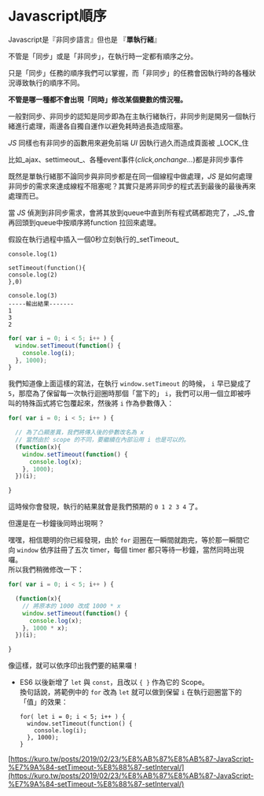# Javascript順序

Javascript是『非同步語言』但也是 『**單執行緒**』

不管是「同步」或是「非同步」，在執行時一定都有順序之分。

只是「同步」任務的順序我們可以掌握，而「非同步」的任務會因執行時的各種狀況導致執行的順序不同。

**不管是哪一種都不會出現「同時」修改某個變數的情況喔。**

一般對同步、非同步的認知是同步即為在主執行緒執行，非同步則是開另一個執行緒進行處理，兩邊各自獨自運作以避免耗時過長造成阻塞。

_JS_ 同樣也有非同步的函數用來避免前端 _UI_ 因執行過久而造成頁面被 _LOCK_住

比如_ajax、settimeout_、各種event事件\(_click,onchange…_\)都是非同步事件

既然是單執行緒那不論同步與非同步都是在同一個線程中做處理，_JS_ 是如何處理非同步的需求來達成線程不阻塞呢？其實只是將非同步的程式丟到最後的最後再來處理而已。

當 _JS_ 偵測到非同步需求，會將其放到queue中直到所有程式碼都跑完了，_JS_會再回頭到queue中按順序將function 拉回來處理。

假設在執行過程中插入一個0秒立刻執行的_setTimeout_

```text
console.log(1)

setTimeout(function(){
console.log(2)
},0)

console.log(3)
-----輸出結果-------
1
3
2
```



```javascript
for( var i = 0; i < 5; i++ ) {
  window.setTimeout(function() {
    console.log(i);
  }, 1000);
}
```

我們知道像上面這樣的寫法，在執行 `window.setTimeout` 的時候， `i` 早已變成了 `5`，那麼為了保留每一次執行迴圈時那個「當下的」 `i`，我們可以用一個立即被呼叫的特殊函式將它包覆起來，然後將 `i` 作為參數傳入：

```javascript
for( var i = 0; i < 5; i++ ) {

  // 為了凸顯差異，我們將傳入後的參數改名為 x
  // 當然由於 scope 的不同，要繼續在內部沿用 i 也是可以的。
  (function(x){
    window.setTimeout(function() {
      console.log(x);
    }, 1000);
  })(i);

}
```

這時候你會發現，執行的結果就會是我們預期的 `0 1 2 3 4` 了。

但還是在一秒鐘後同時出現啊？

嘿嘿，相信聰明的你已經發現，由於 `for` 迴圈在一瞬間就跑完，等於那一瞬間它向 `window` 依序註冊了五次 timer，每個 timer 都只等待一秒鐘，當然同時出現囉。  
所以我們稍微修改一下：

```javascript
for( var i = 0; i < 5; i++ ) {

  (function(x){
    // 將原本的 1000 改成 1000 * x
    window.setTimeout(function() {
      console.log(x);
    }, 1000 * x);
  })(i);

}
```

像這樣，就可以依序印出我們要的結果囉！

* ES6 以後新增了 `let` 與 `const`，且改以 `{ }` 作為它的 Scope。  
  換句話說，將範例中的 `for` 改為 `let` 就可以做到保留 `i` 在執行迴圈當下的「值」的效果：

  ```text
  for( let i = 0; i < 5; i++ ) {
    window.setTimeout(function() {
      console.log(i);
    }, 1000);
  }
  ```

[https://kuro.tw/posts/2019/02/23/%E8%AB%87%E8%AB%87-JavaScript-%E7%9A%84-setTimeout-%E8%88%87-setInterval/](https://kuro.tw/posts/2019/02/23/%E8%AB%87%E8%AB%87-JavaScript-%E7%9A%84-setTimeout-%E8%88%87-setInterval/)

